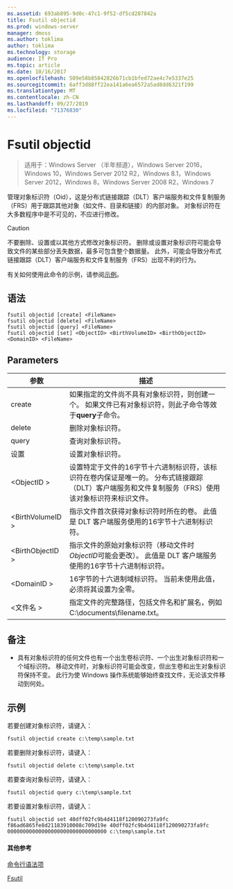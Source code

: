 ```yaml
---
ms.assetid: 693ab895-9d0c-47c1-9f52-df5cd287842a
title: Fsutil objectid
ms.prod: windows-server
manager: dmoss
ms.author: toklima
author: toklima
ms.technology: storage
audience: IT Pro
ms.topic: article
ms.date: 10/16/2017
ms.openlocfilehash: 509e58b85842826b71cb1bfed72ae4c7e5337e25
ms.sourcegitcommit: 6aff3d88ff22ea141a6ea6572a5ad8dd6321f199
ms.translationtype: MT
ms.contentlocale: zh-CN
ms.lasthandoff: 09/27/2019
ms.locfileid: "71376830"
---
```

# <a name="fsutil-objectid"></a>Fsutil objectid
>适用于：Windows Server （半年频道），Windows Server 2016，Windows 10，Windows Server 2012 R2，Windows 8.1，Windows Server 2012，Windows 8，Windows Server 2008 R2，Windows 7

管理对象标识符（Oid），这是分布式链接跟踪（DLT）客户端服务和文件复制服务（FRS）用于跟踪其他对象（如文件、目录和链接）的内部对象。 对象标识符在大多数程序中是不可见的，不应进行修改。

> [!CAUTION]
> 不要删除、设置或以其他方式修改对象标识符。 删除或设置对象标识符可能会导致文件的某些部分丢失数据，最多可包含整个数据量。 此外，可能会导致分布式链接跟踪（DLT）客户端服务和文件复制服务（FRS）出现不利的行为。

有关如何使用此命令的示例，请参阅[示例](#BKMK_examples)。

## <a name="syntax"></a>语法

```
fsutil objectid [create] <FileName>
fsutil objectid [delete] <FileName>
fsutil objectid [query] <FileName>
fsutil objectid [set] <ObjectID> <BirthVolumeID> <BirthObjectID> <DomainID> <FileName>
```

## <a name="parameters"></a>Parameters

|参数|描述|
|-------------|---------------|
|create|如果指定的文件尚不具有对象标识符，则创建一个。 如果文件已有对象标识符，则此子命令等效于**query**子命令。|
|delete|删除对象标识符。|
|query|查询对象标识符。|
|设置|设置对象标识符。|
|\<ObjectID >|设置特定于文件的16字节十六进制标识符，该标识符在卷内保证是唯一的。 分布式链接跟踪（DLT）客户端服务和文件复制服务（FRS）使用该对象标识符来标识文件。|
|\<BirthVolumeID >|指示文件首次获得对象标识符时所在的卷。 此值是 DLT 客户端服务使用的16字节十六进制标识符。|
|\<BirthObjectID >|指示文件的原始对象标识符（移动文件时*ObjectID*可能会更改）。 此值是 DLT 客户端服务使用的16字节十六进制标识符。|
|\<DomainID >|16字节的十六进制域标识符。 当前未使用此值，必须将其设置为全零。|
|\<文件名 >|指定文件的完整路径，包括文件名和扩展名，例如 C:\documents\filename.txt。|

## <a name="remarks"></a>备注

-   具有对象标识符的任何文件也有一个出生卷标识符、一个出生对象标识符和一个域标识符。 移动文件时，对象标识符可能会改变，但出生卷和出生对象标识符保持不变。 此行为使 Windows 操作系统能够始终查找文件，无论该文件移动到何处。

## <a name="BKMK_examples"></a>示例
若要创建对象标识符，请键入：

`fsutil objectid create c:\temp\sample.txt`

若要删除对象标识符，请键入：

`fsutil objectid delete c:\temp\sample.txt`

若要查询对象标识符，请键入：

`fsutil objectid query c:\temp\sample.txt`

若要设置对象标识符，请键入：

`fsutil objectid set 40dff02fc9b4d4118f120090273fa9fc f86ad6865fe8d21183910008c709d19e 40dff02fc9b4d4118f120090273fa9fc 00000000000000000000000000000000 c:\temp\sample.txt`

#### <a name="additional-references"></a>其他参考
[命令行语法项](Command-Line-Syntax-Key.md)

[Fsutil](Fsutil.md)


